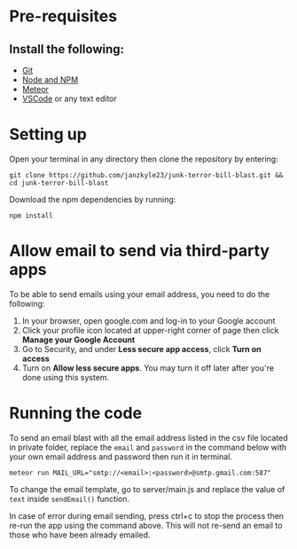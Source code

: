 # Pre-requisites
## Install the following:
- [Git](https://git-scm.com/downloads)
- [Node and NPM](https://nodejs.org/en/download/)
- [Meteor](https://www.meteor.com/install)
- [VSCode](https://code.visualstudio.com/download) or any text editor

# Setting up

Open your terminal in any directory then clone the repository by entering:
```
git clone https://github.com/janzkyle23/junk-terror-bill-blast.git && cd junk-terror-bill-blast
```

Download the npm dependencies by running:
```
npm install
```
# Allow email to send via third-party apps
To be able to send emails using your email address, you need to do the following:
1. In your browser, open google.com and log-in to your Google account
2. Click your profile icon located at upper-right corner of page then click **Manage your Google Account**
3. Go to Security, and under **Less secure app access**, click **Turn on access**
4. Turn on **Allow less secure apps**. You may turn it off later after you're done using this system.

# Running the code

To send an email blast with all the email address listed in the csv file located in private folder, replace the `email` and `password` in the command below with your own email address and password then run it in terminal.

```
meteor run MAIL_URL="smtp://<email>:<password>@smtp.gmail.com:587"
```

To change the email template, go to server/main.js and replace the value of `text` inside `sendEmail()` function.

In case of error during email sending, press ctrl+c to stop the process then re-run the app using the command above. This will not re-send an email to those who have been already emailed.